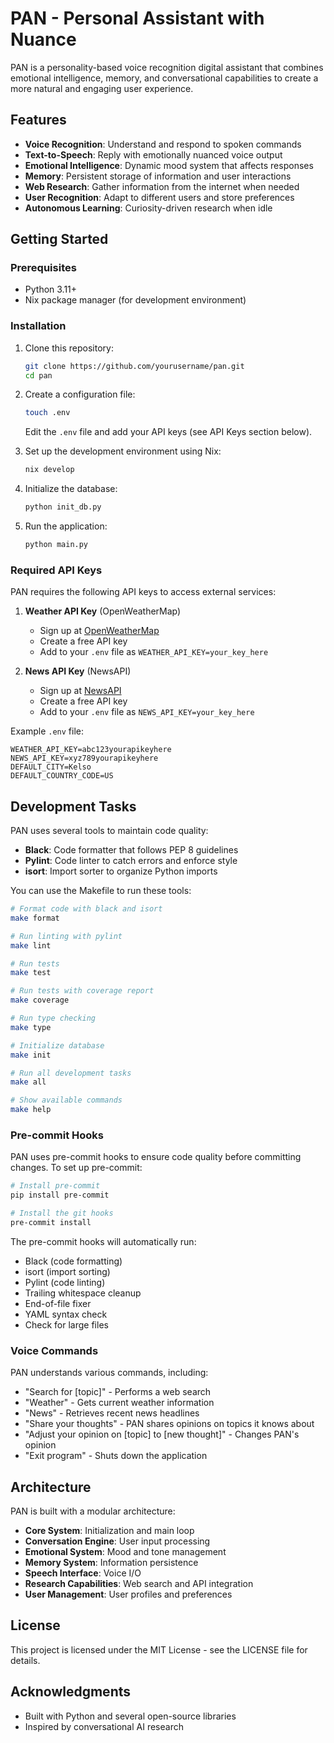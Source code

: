 # PAN - Personal Assistant with Nuance

PAN is a personality-based voice recognition digital assistant that combines emotional intelligence, memory, and conversational capabilities to create a more natural and engaging user experience.

## Features

- **Voice Recognition**: Understand and respond to spoken commands
- **Text-to-Speech**: Reply with emotionally nuanced voice output
- **Emotional Intelligence**: Dynamic mood system that affects responses
- **Memory**: Persistent storage of information and user interactions
- **Web Research**: Gather information from the internet when needed
- **User Recognition**: Adapt to different users and store preferences
- **Autonomous Learning**: Curiosity-driven research when idle

## Getting Started

### Prerequisites

- Python 3.11+
- Nix package manager (for development environment)

### Installation

1. Clone this repository:
   ```bash
   git clone https://github.com/yourusername/pan.git
   cd pan
   ```

2. Create a configuration file:
   ```bash
   touch .env
   ```
   Edit the `.env` file and add your API keys (see API Keys section below).

3. Set up the development environment using Nix:
   ```bash
   nix develop
   ```

4. Initialize the database:
   ```bash
   python init_db.py
   ```

5. Run the application:
   ```bash
   python main.py
   ```

### Required API Keys

PAN requires the following API keys to access external services:

1. **Weather API Key** (OpenWeatherMap)
   - Sign up at [OpenWeatherMap](https://openweathermap.org/api)
   - Create a free API key
   - Add to your `.env` file as `WEATHER_API_KEY=your_key_here`

2. **News API Key** (NewsAPI)
   - Sign up at [NewsAPI](https://newsapi.org/)
   - Create a free API key
   - Add to your `.env` file as `NEWS_API_KEY=your_key_here`

Example `.env` file:
```
WEATHER_API_KEY=abc123yourapikeyhere
NEWS_API_KEY=xyz789yourapikeyhere
DEFAULT_CITY=Kelso
DEFAULT_COUNTRY_CODE=US
```

## Development Tasks

PAN uses several tools to maintain code quality:

- **Black**: Code formatter that follows PEP 8 guidelines
- **Pylint**: Code linter to catch errors and enforce style
- **isort**: Import sorter to organize Python imports

You can use the Makefile to run these tools:

```bash
# Format code with black and isort
make format

# Run linting with pylint
make lint

# Run tests
make test

# Run tests with coverage report
make coverage

# Run type checking
make type

# Initialize database
make init

# Run all development tasks
make all

# Show available commands
make help
```

### Pre-commit Hooks

PAN uses pre-commit hooks to ensure code quality before committing changes. To set up pre-commit:

```bash
# Install pre-commit
pip install pre-commit

# Install the git hooks
pre-commit install
```

The pre-commit hooks will automatically run:
- Black (code formatting)
- isort (import sorting)
- Pylint (code linting)
- Trailing whitespace cleanup
- End-of-file fixer
- YAML syntax check
- Check for large files

### Voice Commands

PAN understands various commands, including:

- "Search for [topic]" - Performs a web search
- "Weather" - Gets current weather information
- "News" - Retrieves recent news headlines
- "Share your thoughts" - PAN shares opinions on topics it knows about
- "Adjust your opinion on [topic] to [new thought]" - Changes PAN's opinion
- "Exit program" - Shuts down the application

## Architecture

PAN is built with a modular architecture:

- **Core System**: Initialization and main loop
- **Conversation Engine**: User input processing
- **Emotional System**: Mood and tone management
- **Memory System**: Information persistence
- **Speech Interface**: Voice I/O
- **Research Capabilities**: Web search and API integration
- **User Management**: User profiles and preferences

## License

This project is licensed under the MIT License - see the LICENSE file for details.

## Acknowledgments

- Built with Python and several open-source libraries
- Inspired by conversational AI research